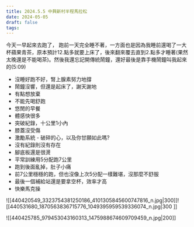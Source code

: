 ```yaml
---
title: 2024.5.5 中興新村半程馬拉松
date: 2024-05-05
draft: false
tags:
---
```

今天一早起來去跑了，
跑前一天完全睡不著，一方面也是因為我睡前還喝了一大杯蘋果青茶，原本預計12.點多就要上床了，後來翻來覆去直到2.點多才睡著(果然太晚還是不能喝茶)。然後我還忘記開傳統鬧鐘，還好最後是靠手機鬧鐘叫我起來的(5:09)


- 沒睡好跑不好，腎上腺素努力地撐
- 鬧鐘沒響，但還是起床了，謝天謝地
- 有點想放棄
- 不能先喝舒跑
- 悠閒的早餐
- 體感快很多
- 突破紀錄，十公里1小內
- 膝蓋沒受傷
- 激勵系統 - 破碎的心，以及你甘願如此嗎?
- 沒有紀錄則沒有存在
- 腳底板還是很燙
- 平常訓練用5分配跑7公里
- 跑到後面亂掉，肚子小痛
- 前7公里穩穩的跑，但也沒像上次5分配一樣難堪，沒那麼不舒服
- 最後一個補給站還是要拿空杯，效率才高
- 快樂馬克操


![[440420549_3323754381250186_4101305845600747816_n.jpg|300]]![[440531680_1870563836715776_1049395959539336074_n.jpg|300 ]]

![[440425785_979453043160313_1475988674609709459_n.jpg|200]]